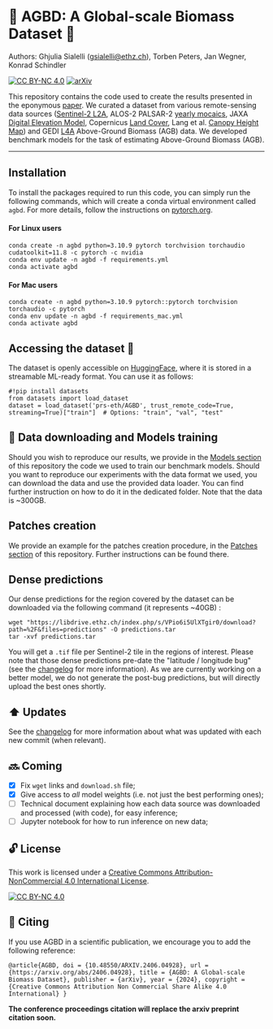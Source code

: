 # :evergreen_tree: AGBD: A Global-scale Biomass Dataset :deciduous_tree:
Authors: Ghjulia Sialelli ([gsialelli@ethz.ch](mailto:gsialelli@ethz.ch)), Torben Peters, Jan Wegner, Konrad Schindler

[![CC BY-NC 4.0][cc-by-nc-shield]][cc-by-nc] [![arXiv](https://img.shields.io/badge/arXiv-2406.04928-b31b1b.svg?style=flat-square)](https://arxiv.org/abs/2406.04928)


This repository contains the code used to create the results presented in the eponymous [paper](https://arxiv.org/abs/2406.04928). We curated a dataset from various remote-sensing data sources ([Sentinel-2 L2A](https://sentinels.copernicus.eu/web/sentinel/sentinel-data-access/sentinel-products/sentinel-2-data-products/collection-1-level-2a), ALOS-2 PALSAR-2 [yearly mocaics](https://www.eorc.jaxa.jp/ALOS/en/dataset/fnf_e.htm), JAXA [Digital Elevation Model](https://www.eorc.jaxa.jp/ALOS/en/dataset/aw3d30/aw3d30_e.htm), Copernicus [Land Cover](https://land.copernicus.eu/en/products/global-dynamic-land-cover/copernicus-global-land-service-land-cover-100m-collection-3-epoch-2019-globe), Lang et al. [Canopy Height Map](https://langnico.github.io/globalcanopyheight/)) and GEDI [L4A](https://daac.ornl.gov/GEDI/guides/GEDI_L4A_AGB_Density_V2_1.html) Above-Ground Biomass (AGB) data. We developed benchmark models for the task of estimating Above-Ground Biomass (AGB).

---

## Installation
To install the packages required to run this code, you can simply run the following commands, which will create a conda virtual environment called `agbd`. For more details, follow the instructions on [pytorch.org](https://pytorch.org/get-started/locally).

#### For Linux users
```
conda create -n agbd python=3.10.9 pytorch torchvision torchaudio cudatoolkit=11.8 -c pytorch -c nvidia
conda env update -n agbd -f requirements.yml
conda activate agbd
```

#### For Mac users
```
conda create -n agbd python=3.10.9 pytorch::pytorch torchvision torchaudio -c pytorch 
conda env update -n agbd -f requirements_mac.yml
conda activate agbd
```


## Accessing the dataset 🤗
The dataset is openly accessible on [HuggingFace](https://huggingface.co/datasets/prs-eth/AGBD), where it is stored in a streamable ML-ready format. You can use it as follows:
```
#!pip install datasets
from datasets import load_dataset
dataset = load_dataset('prs-eth/AGBD', trust_remote_code=True, streaming=True)["train"]  # Options: "train", "val", "test"
```

## :arrows_counterclockwise: Data downloading and Models training
Should you wish to reproduce our results, we provide in the [Models section](https://github.com/ghjuliasialelli/AGBD/tree/main/Models) of this repository the code we used to train our benchmark models. Should you want to reproduce our experiments with the data format we used, you can download the data and use the provided data loader. You can find further instruction on how to do it in the dedicated folder. Note that the data is ~300GB.

## Patches creation
We provide an example for the patches creation procedure, in the [Patches section](https://github.com/ghjuliasialelli/AGBD/tree/main/Patches) of this repository. Further instructions can be found there.

## Dense predictions
Our dense predictions for the region covered by the dataset can be downloaded via the following command (it represents ~40GB) :
```
wget "https://libdrive.ethz.ch/index.php/s/VPio6i5UlXTgir0/download?path=%2F&files=predictions" -O predictions.tar
tar -xvf predictions.tar
```
You will get a `.tif` file per Sentinel-2 tile in the regions of interest.
Please note that those dense predictions pre-date the "latitude / longitude bug" (see the [changelog](changelog.md) for more information). As we are currently working on a better model, we do not generate the post-bug predictions, but will directly upload the best ones shortly.

## :arrow_up: Updates 
See the [changelog](changelog.md) for more information about what was updated with each new commit (when relevant).

## :soon: Coming
- [X] Fix `wget` links and `download.sh` file;
- [X] Give access to *all* model weights (i.e. not just the best performing ones);
- [ ] Technical document explaining how each data source was downloaded and processed (with code), for easy inference;
- [ ] Jupyter notebook for how to run inference on new data;

## :unlock: License

This work is licensed under a
[Creative Commons Attribution-NonCommercial 4.0 International License][cc-by-nc].


[![CC BY-NC 4.0][cc-by-nc-image]][cc-by-nc]

[cc-by-nc]: https://creativecommons.org/licenses/by-nc/4.0/
[cc-by-nc-image]: https://licensebuttons.net/l/by-nc/4.0/88x31.png
[cc-by-nc-shield]: https://img.shields.io/badge/License-CC%20BY--NC%204.0-lightgrey.svg


## :handshake: Citing

If you use AGBD in a scientific publication, we encourage you to add the following reference:

``
@article{AGBD,
  doi = {10.48550/ARXIV.2406.04928},
  url = {https://arxiv.org/abs/2406.04928},
  title = {AGBD: A Global-scale Biomass Dataset},
  publisher = {arXiv},
  year = {2024},
  copyright = {Creative Commons Attribution Non Commercial Share Alike 4.0 International}
}
``

**The conference proceedings citation will replace the arxiv preprint citation soon.**

